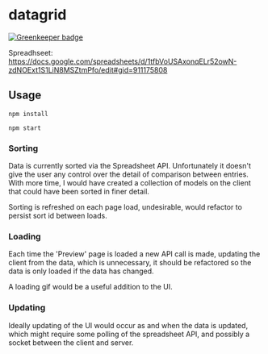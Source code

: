 datagrid
========

[![Greenkeeper badge](https://badges.greenkeeper.io/JoeChapman/datagrid.svg)](https://greenkeeper.io/)

Spreadhseet: https://docs.google.com/spreadsheets/d/1tfbVoUSAxonqELr52owN-zdNOExt1S1LiN8MSZtmPfo/edit#gid=911175808

## Usage
````
npm install
````
````
npm start
````

### Sorting
Data is currently sorted via the Spreadsheet API. Unfortunately it doesn't give the user any control over the detail of comparison between entries. With more time, I would have created a collection of models on the client that could have been sorted in finer detail.

Sorting is refreshed on each page load, undesirable, would refactor to persist sort id between loads.

### Loading
Each time the 'Preview' page is loaded a new API call is made, updating the client from the data, which is unnecessary, it should be refactored so the data is only loaded if the data has changed.

A loading gif would be a useful addition to the UI.

### Updating
Ideally updating of the UI would occur as and when the data is updated, which might require some polling of the spreadsheet API, and possibly a socket between the client and server.
